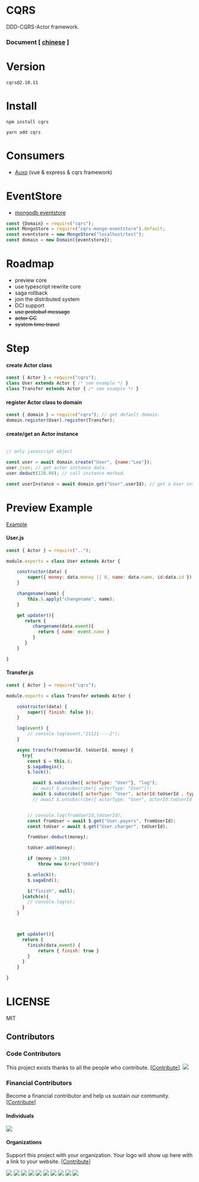 CQRS
====
DDD-CQRS-Actor framework.
### Document [ [chinese](https://github.com/liangzeng/cqrs/wiki) ]

Version
=======
    cqrs@2.10.11

Install
=======

    npm install cqrs

    yarn add cqrs

Consumers
=========
+ [Auxo](https://github.com/liangzeng/auxo)  (vue & express & cqrs framework)

EventStore
==========
+ [mongodb eventstore](https://github.com/liangzeng/cqrs-mongo-eventstore)
```js
const {Domain} = require("cqrs");
const MongoStore = require("cqrs-mongo-eventstore").default;
const eventstore = new MongoStore("localhost/test");
const domain = new Domain({eventstore});
```

Roadmap
=======
+ preview core
+ use typescript rewrite core
+ saga rollback
+ join the distributed system
+ DCI support
+ ~~use protobuf message~~
+ ~~actor GC~~
+ ~~system time travel~~


Step
====

#### create Actor class

```js
const { Actor } = require("cqrs");
class User extends Actor { /* see example */ }
class Transfer extends Actor { /* see example */ }
```
#### register Actor class to domain

```js
const { domain } = require("cqrs"); // get default domain.
domain.register(User).register(Transfer);
```
#### create/get an Actor instance
```js

// only javascript object

const user = await domain.create("User", {name:"Leo"});
user.json; // get actor instance data.
user.deduct(120.00); // call instance method.

const userInstance = await domain.get("User",userId); // get a User instance.
```

Preview Example
===============

[Example](https://github.com/liangzeng/cqrs/tree/master/example)

#### User.js
```js
const { Actor } = require("..");

module.exports = class User extends Actor {

    constructor(data) {
        super({ money: data.money || 0, name: data.name, id:data.id });
    }

    changename(name) {
        this.$.apply("changename", name);
    }

    get updater(){
       return {
          changename(data,event){
            return { name: event.name }
          }
       }
    }

}


```

#### Transfer.js

```js
const { Actor } = require("cqrs");

module.exports = class Transfer extends Actor {

    constructor(data) {
        super({ finish: false });
    }

    log(event) {
        // console.log(event,"21121----2");
    }

    async transfe(fromUserId, toUserId, money) {
      try{
        const $ = this.$;
        $.sagaBegin();
        $.lock();

          await $.subscribe({ actorType: "User"}, "log");
          // await $.unsubscribe({ actorType: "User"});
          await $.subscribe({ actorType: "User", actorId:toUserId , type: "add" }, "log");
          // await $.unsubscribe({ actorType: "User", actorId:toUserId , type: "add" });


        // console.log(fromUserId,toUserId);
        const fromUser = await $.get("User.payers", fromUserId);
        const toUser = await $.get("User.charger", toUserId);

        fromUser.deduct(money);

        toUser.add(money);

        if (money > 100)
            throw new Error("hhhh")

        $.unlock();
        $.sagaEnd();

        $("finish", null);
      }catch(e){
        // console.log(e);
      }
    }



    get updater(){
      return {
        finish(data,event) {
            return { finish: true }
        }
      }
    }

}
```

LICENSE
=======
MIT

## Contributors

### Code Contributors

This project exists thanks to all the people who contribute. [[Contribute](CONTRIBUTING.md)].
<a href="https://github.com/cqrs2/cqrs/graphs/contributors"><img src="https://opencollective.com/cqrs/contributors.svg?width=890&button=false" /></a>

### Financial Contributors

Become a financial contributor and help us sustain our community. [[Contribute](https://opencollective.com/cqrs/contribute)]

#### Individuals

<a href="https://opencollective.com/cqrs"><img src="https://opencollective.com/cqrs/individuals.svg?width=890"></a>

#### Organizations

Support this project with your organization. Your logo will show up here with a link to your website. [[Contribute](https://opencollective.com/cqrs/contribute)]

<a href="https://opencollective.com/cqrs/organization/0/website"><img src="https://opencollective.com/cqrs/organization/0/avatar.svg"></a>
<a href="https://opencollective.com/cqrs/organization/1/website"><img src="https://opencollective.com/cqrs/organization/1/avatar.svg"></a>
<a href="https://opencollective.com/cqrs/organization/2/website"><img src="https://opencollective.com/cqrs/organization/2/avatar.svg"></a>
<a href="https://opencollective.com/cqrs/organization/3/website"><img src="https://opencollective.com/cqrs/organization/3/avatar.svg"></a>
<a href="https://opencollective.com/cqrs/organization/4/website"><img src="https://opencollective.com/cqrs/organization/4/avatar.svg"></a>
<a href="https://opencollective.com/cqrs/organization/5/website"><img src="https://opencollective.com/cqrs/organization/5/avatar.svg"></a>
<a href="https://opencollective.com/cqrs/organization/6/website"><img src="https://opencollective.com/cqrs/organization/6/avatar.svg"></a>
<a href="https://opencollective.com/cqrs/organization/7/website"><img src="https://opencollective.com/cqrs/organization/7/avatar.svg"></a>
<a href="https://opencollective.com/cqrs/organization/8/website"><img src="https://opencollective.com/cqrs/organization/8/avatar.svg"></a>
<a href="https://opencollective.com/cqrs/organization/9/website"><img src="https://opencollective.com/cqrs/organization/9/avatar.svg"></a>
